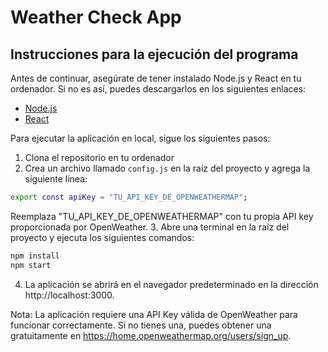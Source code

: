 # Weather Check App

## Instrucciones para la ejecución del programa

Antes de continuar, asegúrate de tener instalado Node.js y React en tu ordenador. Si no es así, puedes descargarlos en los siguientes enlaces:
- [Node.js](https://nodejs.org/es/)
- [React](https://es.reactjs.org/)

Para ejecutar la aplicación en local, sigue los siguientes pasos:

1. Clona el repositorio en tu ordenador
2. Crea un archivo llamado `config.js` en la raíz del proyecto y agrega la siguiente línea:
```bash
export const apiKey = "TU_API_KEY_DE_OPENWEATHERMAP";
```
Reemplaza "TU_API_KEY_DE_OPENWEATHERMAP" con tu propia API key proporcionada por OpenWeather.
3. Abre una terminal en la raíz del proyecto y ejecuta los siguientes comandos:
```bash
npm install
npm start
```
4. La aplicación se abrirá en el navegador predeterminado en la dirección http://localhost:3000.

Nota: La aplicación requiere una API Key válida de OpenWeather para funcionar correctamente. Si no tienes una, puedes obtener una gratuitamente en https://home.openweathermap.org/users/sign_up.
